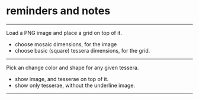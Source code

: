 # reminders and notes

----

Load a PNG image and place a grid on top of it.

- choose mosaic dimensions, for the image
- choose basic (square) tessera dimensions, for the grid.

----

Pick an change color and shape for any given tessera. 

- show image, and tesserae on top of it.
- show only tesserae, without the underline image.

----

